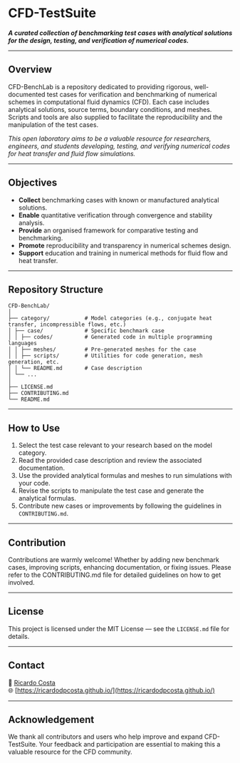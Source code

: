 # CFD-TestSuite

___A curated collection of benchmarking test cases with analytical solutions for the design, testing, and verification of numerical codes.___

---

## Overview

CFD-BenchLab is a repository dedicated to providing rigorous, well-documented test cases for verification and benchmarking of numerical schemes in computational fluid dynamics (CFD). Each case includes analytical solutions, source terms, boundary conditions, and meshes. Scripts and tools are also supplied to facilitate the reproducibility and the manipulation of the test cases.

_This open laboratory aims to be a valuable resource for researchers, engineers, and students developing, testing, and verifying numerical codes for heat transfer and fluid flow simulations._

---

## Objectives

- **Collect** benchmarking cases with known or manufactured analytical solutions.
- **Enable** quantitative verification through convergence and stability analysis.
- **Provide** an organised framework for comparative testing and benchmarking.
- **Promote** reproducibility and transparency in numerical schemes design.
- **Support** education and training in numerical methods for fluid flow and heat transfer.

---

## Repository Structure

```
CFD-BenchLab/
│
├── category/           # Model categories (e.g., conjugate heat transfer, incompressible flows, etc.)
│ ├── case/             # Specific benchmark case
│ │ ├── codes/          # Generated code in multiple programming languages
│ │ ├── meshes/         # Pre-generated meshes for the case
│ │ ├── scripts/        # Utilities for code generation, mesh generation, etc.
│ │ └── README.md       # Case description
│ └── ...
│
├── LICENSE.md
├── CONTRIBUTING.md
└── README.md

```

---

## How to Use

1. Select the test case relevant to your research based on the model category.
2. Read the provided case description and review the associated documentation.
3. Use the provided analytical formulas and meshes to run simulations with your code.
4. Revise the scripts to manipulate the test case and generate the analytical formulas.
5. Contribute new cases or improvements by following the guidelines in `CONTRIBUTING.md`.

---

## Contribution

Contributions are warmly welcome! Whether by adding new benchmark cases, improving scripts, enhancing documentation, or fixing issues.
Please refer to the CONTRIBUTING.md file for detailed guidelines on how to get involved.

---

## License

This project is licensed under the MIT License — see the `LICENSE.md` file for details.

---

## Contact

📧 [Ricardo Costa](mailto:rcosta\@dep.uminho.pt)  
🌐 [https://ricardodpcosta.github.io/](https://ricardodpcosta.github.io/)  

---

## Acknowledgement

We thank all contributors and users who help improve and expand CFD-TestSuite. Your feedback and participation are essential to making this a valuable resource for the CFD community.

